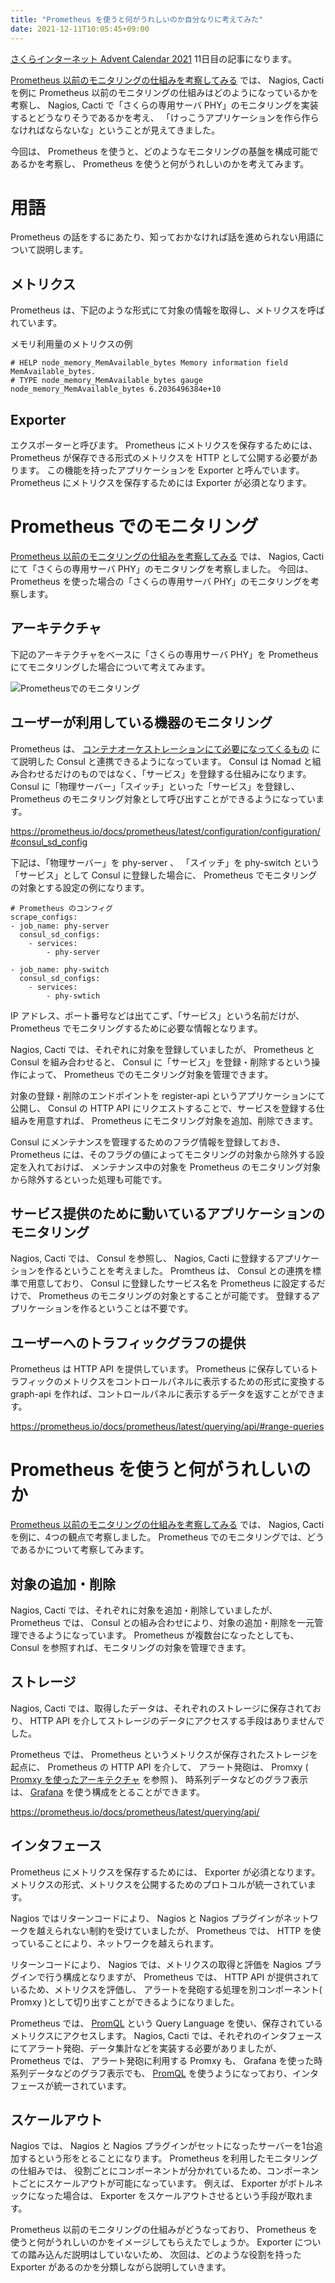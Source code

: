 ```yaml
---
title: "Prometheus を使うと何がうれしいのか自分なりに考えてみた"
date: 2021-12-11T10:05:45+09:00
---
```


[さくらインターネット Advent Calendar 2021](https://qiita.com/advent-calendar/2021/sakura) 11日目の記事になります。

[Prometheus 以前のモニタリングの仕組みを考察してみる](/posts/monitoring-mechanism-before-prometheus) では、
Nagios, Cacti を例に Prometheus 以前のモニタリングの仕組みはどのようになっているかを考察し、
Nagios, Cacti で「さくらの専用サーバ PHY」のモニタリングを実装するとどうなりそうであるかを考え、
「けっこうアプリケーションを作ら作らなければならないな」ということが見えてきました。

今回は、 Prometheus を使うと、どのようなモニタリングの基盤を構成可能であるかを考察し、
Prometheus を使うと何がうれしいのかを考えてみます。

# 用語

Prometheus の話をするにあたり、知っておかなければ話を進められない用語について説明します。

## メトリクス

Prometheus は、下記のような形式にて対象の情報を取得し、メトリクスを呼ばれています。

メモリ利用量のメトリクスの例

```
# HELP node_memory_MemAvailable_bytes Memory information field MemAvailable_bytes.
# TYPE node_memory_MemAvailable_bytes gauge
node_memory_MemAvailable_bytes 6.2036496384e+10
```

## Exporter

エクスポーターと呼びます。
Prometheus にメトリクスを保存するためには、
Prometheus が保存できる形式のメトリクスを HTTP として公開する必要があります。
この機能を持ったアプリケーションを Exporter と呼んでいます。
Prometheus にメトリクスを保存するためには Exporter が必須となります。

# Prometheus でのモニタリング

[Prometheus 以前のモニタリングの仕組みを考察してみる](/posts/monitoring-mechanism-before-prometheus) では、
Nagios, Cacti にて「さくらの専用サーバ PHY」のモニタリングを考察しました。
今回は、 Prometheus を使った場合の「さくらの専用サーバ PHY」のモニタリングを考察します。

## アーキテクチャ

下記のアーキテクチャをベースに「さくらの専用サーバ PHY」を Prometheus にてモニタリングした場合について考えてみます。

![Prometheusでのモニタリング](../../imgs/motivation-use-prometheus/prometheus-monitoring.png)

## ユーザーが利用している機器のモニタリング

Prometheus は、 [コンテナオーケストレーションにて必要になってくるもの](/posts/technologies-required-for-container-orchestration) にて説明した Consul と連携できるようになっています。
Consul は Nomad と組み合わせるだけのものではなく、「サービス」を登録する仕組みになります。
Consul に「物理サーバー」「スイッチ」といった「サービス」を登録し、
Prometheus のモニタリング対象として呼び出すことができるようになっています。

https://prometheus.io/docs/prometheus/latest/configuration/configuration/#consul_sd_config

下記は、「物理サーバー」を phy-server 、
「スイッチ」を phy-switch という「サービス」として Consul に登録した場合に、
Prometheus でモニタリングの対象とする設定の例になります。

```
# Prometheus のコンフィグ
scrape_configs:
- job_name: phy-server
  consul_sd_configs:
    - services:
        - phy-server

- job_name: phy-switch
  consul_sd_configs:
    - services:
        - phy-swtich
```

IP アドレス、ポート番号などは出てこず、「サービス」という名前だけが、
Prometheus でモニタリングするために必要な情報となります。

Nagios, Cacti では、それぞれに対象を登録していましたが、 Prometheus と Consul を組み合わせると、
Consul に「サービス」を登録・削除するという操作によって、 Prometheus でのモニタリング対象を管理できます。

対象の登録・削除のエンドポイントを register-api というアプリケーションにて公開し、
Consul の HTTP API にリクエストすることで、サービスを登録する仕組みを用意すれば、
Prometheus にモニタリング対象を追加、削除できます。

Consul にメンテナンスを管理するためのフラグ情報を登録しておき、
Prometheus には、そのフラグの値によってモニタリングの対象から除外する設定を入れておけば、
メンテナンス中の対象を Prometheus のモニタリング対象から除外するといった処理も可能です。

## サービス提供のために動いているアプリケーションのモニタリング

Nagios, Cacti では、 Consul を参照し、 Nagios, Cacti に登録するアプリケーションを作るということを考えました。
Promtheus は、 Consul との連携を標準で用意しており、
Consul に登録したサービス名を Prometheus に設定するだけで、
Prometheus のモニタリングの対象とすることが可能です。
登録するアプリケーションを作るということは不要です。

## ユーザーへのトラフィックグラフの提供

Prometheus は HTTP API を提供しています。
Prometheus に保存しているトラフィックのメトリクスをコントロールパネルに表示するための形式に変換する graph-api を作れば、コントロールパネルに表示するデータを返すことができます。

https://prometheus.io/docs/prometheus/latest/querying/api/#range-queries

# Prometheus を使うと何がうれしいのか

[Prometheus 以前のモニタリングの仕組みを考察してみる](/posts/monitoring-mechanism-before-prometheus) では、
Nagios, Cacti を例に、4つの観点で考察しました。
Prometheus でのモニタリングでは、どうであるかについて考察してみます。

## 対象の追加・削除

Nagios, Cacti では、それぞれに対象を追加・削除していましたが、
Prometheus では、 Consul との組み合わせにより、対象の追加・削除を一元管理できるようになっています。
Prometheus が複数台になったとしても、 Consul を参照すれば、モニタリングの対象を管理できます。

## ストレージ

Nagios, Cacti では、取得したデータは、それぞれのストレージに保存されており、
HTTP API を介してストレージのデータにアクセスする手段はありませんでした。

Prometheus では、
Prometheus というメトリクスが保存されたストレージを起点に、 Prometheus の HTTP API を介して、
アラート発砲は、 Promxy ( [Promxy を使ったアーキテクチャ](/posts/promxy-architecture) を参照 )、
時系列データなどのグラフ表示は、 [Grafana](https://grafana.com/) を使う構成をとることができます。

https://prometheus.io/docs/prometheus/latest/querying/api/

## インタフェース

Prometheus にメトリクスを保存するためには、 Exporter が必須となります。
メトリクスの形式、メトリクスを公開するためのプロトコルが統一されています。

Nagios ではリターンコードにより、 Nagios と Nagios プラグインがネットワークを越えられない制約を受けていましたが、
Prometheus では、 HTTP を使っていることにより、ネットワークを越えられます。

リターンコードにより、 Nagios では、メトリクスの取得と評価を Nagios プラグインで行う構成となりますが、
Prometheus では、 HTTP API が提供されているため、メトリクスを評価し、
アラートを発砲する処理を別コンポーネント( Promxy )として切り出すことができるようになりました。

Prometheus では、 [PromQL](https://prometheus.io/docs/prometheus/latest/querying/basics/) という Query Language を使い、保存されているメトリクスにアクセスします。
Nagios, Cacti では、それぞれのインタフェースにてアラート発砲、データ集計などを実装する必要がありましたが、
Prometheus では、 アラート発砲に利用する Promxy も、 Grafana を使った時系列データなどのグラフ表示でも、
[PromQL](https://prometheus.io/docs/prometheus/latest/querying/basics/) を使うようになっており、インタフェースが統一されています。

## スケールアウト

Nagios では、 Nagios と Nagios プラグインがセットになったサーバーを1台追加するという形をとることになります。
Prometheus を利用したモニタリングの仕組みでは、
役割ごとにコンポーネントが分かれているため、コンポーネントごとにスケールアウトが可能になっています。
例えば、 Exporter がボトルネックになった場合は、 Exporter をスケールアウトさせるという手段が取れます。

Prometheus 以前のモニタリングの仕組みがどうなっており、
Prometheus を使うと何がうれしいのかをイメージしてもらえたでしょうか。
Exporter についての踏み込んだ説明はしていないため、
次回は、どのような役割を持った Exporter があるのかを分類しながら説明していきます。

